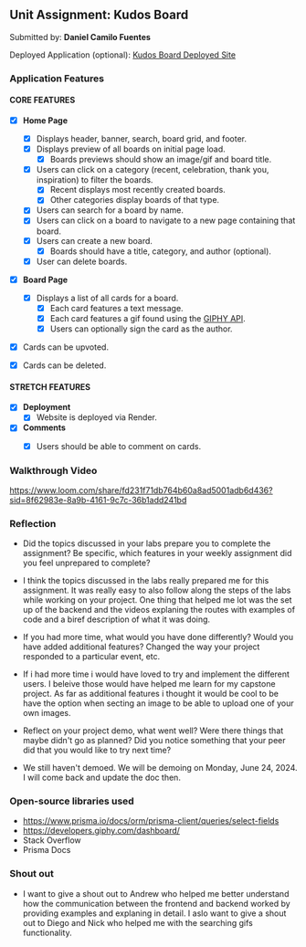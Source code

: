 ## Unit Assignment: Kudos Board

Submitted by: **Daniel Camilo Fuentes**

Deployed Application (optional): [Kudos Board Deployed Site](https://kudosboard-frontend-kx53.onrender.com)

### Application Features

#### CORE FEATURES

- [X] **Home Page**
  - [X] Displays header, banner, search, board grid, and footer.
  - [X] Displays preview of all boards on initial page load.
    - [X] Boards previews should show an image/gif and board title.
  - [X] Users can click on a category (recent, celebration, thank you, inspiration) to filter the boards.
    - [X] Recent displays most recently created boards.
    - [X] Other categories display boards of that type.
  - [X] Users can search for a board by name.
  - [X] Users can click on a board to navigate to a new page containing that board.
  - [X] Users can create a new board.
    - [X] Boards should have a title, category, and author (optional).
  - [X] User can delete boards.
  
- [X] **Board Page**
  - [X] Displays a list of all cards for a board.
    -  [X] Each card features a text message.
    -  [X] Each card features a gif found using the [GIPHY API](https://developers.giphy.com/docs/api/).
    -  [X] Users can optionally sign the card as the author.  
-   [X] Cards can be upvoted.
-   [X] Cards can be deleted.


#### STRETCH FEATURES


- [X] **Deployment**
  - [X] Website is deployed via Render.
- [X] **Comments**
  - [X] Users should be able to comment on cards.


### Walkthrough Video

https://www.loom.com/share/fd231f71db764b60a8ad5001adb6d436?sid=8f62983e-8a9b-4161-9c7c-36b1add241bd

### Reflection

* Did the topics discussed in your labs prepare you to complete the assignment? Be specific, which features in your weekly assignment did you feel unprepared to complete?

- I think the topics discussed in the labs really prepared me for this assignment. It was really easy to also follow along the steps of the labs while working on your project. One thing that helped me  lot was the set up of the backend and the videos explaning the routes with examples of code and a biref description of what it was doing.

* If you had more time, what would you have done differently? Would you have added additional features? Changed the way your project responded to a particular event, etc.
  
- If i had more time i would have loved to try and implement the different users. I beleive those would have helped me learn for my capstone project. As far as additional features i thought it would be cool to be have the option when secting an image to be able to upload one of your own images.

* Reflect on your project demo, what went well? Were there things that maybe didn't go as planned? Did you notice something that your peer did that you would like to try next time?

- We still haven't demoed. We will be demoing on Monday, June 24, 2024. I will come back and update the doc then.

### Open-source libraries used

- https://www.prisma.io/docs/orm/prisma-client/queries/select-fields
- https://developers.giphy.com/dashboard/
- Stack Overflow
- Prisma Docs

### Shout out

- I want to give a shout out to Andrew who helped me better understand how the communication between the frontend and backend worked by providing examples and explaning in detail. I aslo want to give a shout out to Diego and Nick who helped me with the searching gifs functionality.
